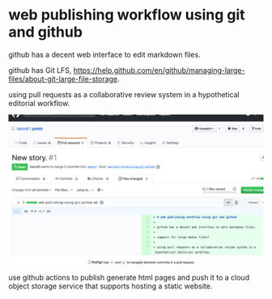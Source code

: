 # web publishing workflow using git and github

github has a decent web interface to edit markdown files.

github has Git LFS, https://help.github.com/en/github/managing-large-files/about-git-large-file-storage.

using pull requests as a collaborative review system in a hypothetical editorial workflow.

![screenshot of github pull request web interface](images/screenshot-github-pull-request-editorial-workflow.png)

use github actions to publish generate html pages and push it to a cloud object storage service that supports hosting a static website.
